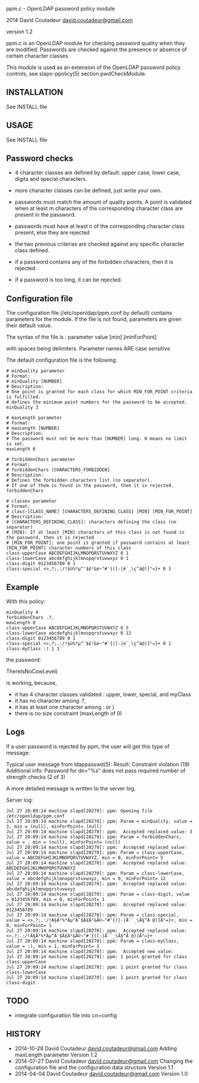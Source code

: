 
ppm.c - OpenLDAP password policy module

2014    David Coutadeur <david.coutadeur@gmail.com>

version 1.2

ppm.c is an OpenLDAP module for checking password quality when they are modified.
Passwords are checked against the presence or absence of certain character classes.

This module is used as an extension of the OpenLDAP password policy controls,
see slapo-ppolicy(5) section pwdCheckModule.



INSTALLATION
------------

See INSTALL file


USAGE
-----

See INSTALL file


Password checks
---------------

- 4 character classes are defined by default:
upper case, lower case, digits and special characters.

- more character classes can be defined, just write your own.

- passwords must match the amount of quality points.
A point is validated when at least m characters of the corresponding
character class are present in the password.

- passwords must have at least n of the corresponding character class
present, else they are rejected

- the two previous criterias are checked against any specific character class
defined.

- if a password contains any of the forbidden characters, then it is
rejected.

- if a password is too long, it can be rejected.


Configuration file
------------------

The configuration file (/etc/openldap/ppm.conf by default) contains
parameters for the module. If the file is not found, parameters are given their
default value.

The syntax of the file is :
parameter value [min] [minForPoint]

with spaces being delimiters. Parameter names ARE case sensitive

The default configuration file is the following:

```
# minQuality parameter
# Format:
# minQuality [NUMBER]
# Description:
# One point is granted for each class for which MIN_FOR_POINT criteria is fulfilled.
# defines the minimum point numbers for the password to be accepted.
minQuality 3

# maxLength parameter
# Format:
# maxLength [NUMBER]
# Description:
# The password must not be more than [NUMBER] long. 0 means no limit is set.
maxLength 0

# forbiddenChars parameter
# Format:
# forbiddenChars [CHARACTERS_FORBIDDEN]
# Description:
# Defines the forbidden characters list (no separator).
# If one of them is found in the password, then it is rejected.
forbiddenChars

# classes parameter
# Format:
# class-[CLASS_NAME] [CHARACTERS_DEFINING_CLASS] [MIN] [MIN_FOR_POINT]
# Description:
# [CHARACTERS_DEFINING_CLASS]: characters defining the class (no separator)
# [MIN]: If at least [MIN] characters of this class is not found in the password, then it is rejected
# [MIN_FOR_POINT]: one point is granted if password contains at least [MIN_FOR_POINT] character numbers of this class
class-upperCase ABCDEFGHIJKLMNOPQRSTUVWXYZ 0 1
class-lowerCase abcdefghijklmnopqrstuvwxyz 0 1
class-digit 0123456789 0 1
class-special <>,?;.:/!§ù%*µ^¨$£²&é~"#'{([-|è`_\ç^à@)]°=}+ 0 1
```

Example
-------

With this policy:
```
minQuality 4
forbiddenChars .?,
maxLength 0
class-upperCase ABCDEFGHIJKLMNOPQRSTUVWXYZ 0 5
class-lowerCase abcdefghijklmnopqrstuvwxyz 0 12
class-digit 0123456789 0 1
class-special <>,?;.:/!§ù%*µ^¨$£²&é~"#'{([-|è`_\ç^à@)]°=}+ 0 1
class-myClass :) 1 1``
```

the password:

ThereIsNoCowLevel)

is working, because,
- it has 4 character classes validated : upper, lower, special, and myClass
- it has no character among .?,
- it has at least one character among : or )
- there is no size constraint (maxLength of 0)


Logs
----
If a user password is rejected by ppm, the user will get this type of message:

Typical user message from ldappasswd(5):
  Result: Constraint violation (19)
  Additional info: Password for dn=\"%s\" does not pass required number of strength checks (2 of 3)

A more detailed message is written to the server log.

Server log:

```
Jul 27 20:09:14 machine slapd[20270]: ppm: Opening file /etc/openldap/ppm.conf
Jul 27 20:09:14 machine slapd[20270]: ppm: Param = minQuality, value = 3, min = (null), minForPoint= (null)
Jul 27 20:09:14 machine slapd[20270]: ppm:  Accepted replaced value: 3
Jul 27 20:09:14 machine slapd[20270]: ppm: Param = forbiddenChars, value = , min = (null), minForPoint= (null)
Jul 27 20:09:14 machine slapd[20270]: ppm:  Accepted replaced value:
Jul 27 20:09:14 machine slapd[20270]: ppm: Param = class-upperCase, value = ABCDEFGHIJKLMNOPQRSTUVWXYZ, min = 0, minForPoint= 5
Jul 27 20:09:14 machine slapd[20270]: ppm:  Accepted replaced value: ABCDEFGHIJKLMNOPQRSTUVWXYZ
Jul 27 20:09:14 machine slapd[20270]: ppm: Param = class-lowerCase, value = abcdefghijklmnopqrstuvwxyz, min = 0, minForPoint= 12
Jul 27 20:09:14 machine slapd[20270]: ppm:  Accepted replaced value: abcdefghijklmnopqrstuvwxyz
Jul 27 20:09:14 machine slapd[20270]: ppm: Param = class-digit, value = 0123456789, min = 0, minForPoint= 1
Jul 27 20:09:14 machine slapd[20270]: ppm:  Accepted replaced value: 0123456789
Jul 27 20:09:14 machine slapd[20270]: ppm: Param = class-special, value = <>,?;.:/!Â§Ã¹%*Âµ^Â¨$Â£Â²&Ã©~"#'{([-|Ã¨`_\Ã§^Ã @)]Â°=}+, min = 0, minForPoint= 1
Jul 27 20:09:14 machine slapd[20270]: ppm:  Accepted replaced value: <>,?;.:/!Â§Ã¹%*Âµ^Â¨$Â£Â²&Ã©~"#'{([-|Ã¨`_\Ã§^Ã @)]Â°=}+
Jul 27 20:09:14 machine slapd[20270]: ppm: Param = class-myClass, value = :), min = 1, minForPoint= 1
Jul 27 20:09:14 machine slapd[20270]: ppm:  Accepted new value:
Jul 27 20:09:14 machine slapd[20270]: ppm: 1 point granted for class class-upperCase
Jul 27 20:09:14 machine slapd[20270]: ppm: 1 point granted for class class-lowerCase
Jul 27 20:09:14 machine slapd[20270]: ppm: 1 point granted for class class-digit
```


TODO
----
* integrate configuration file into cn=config


HISTORY
-------
* 2014-10-28 David Coutadeur <david.coutadeur@gmail.com>
  Adding maxLength parameter
  Version 1.2
* 2014-07-27 David Coutadeur <david.coutadeur@gmail.com>
  Changing the configuration file and the configuration data structure
  Version 1.1
* 2014-04-04 David Coutadeur <david.coutadeur@gmail.com>
  Version 1.0

